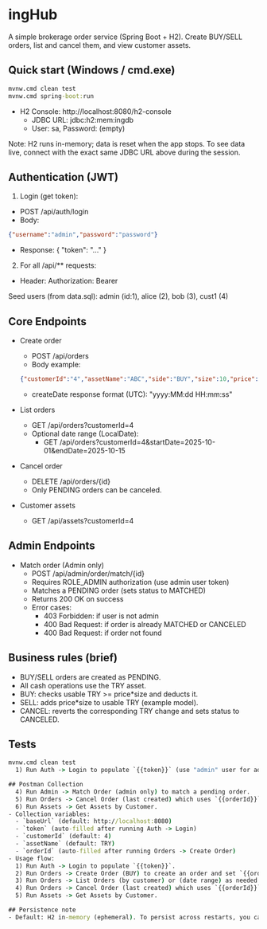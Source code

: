 # ingHub

A simple brokerage order service (Spring Boot + H2). Create BUY/SELL orders, list and cancel them, and view customer assets.

## Quick start (Windows / cmd.exe)

```cmd
mvnw.cmd clean test
mvnw.cmd spring-boot:run
```

- H2 Console: http://localhost:8080/h2-console
  - JDBC URL: jdbc:h2:mem:ingdb
  - User: sa, Password: (empty)

Note: H2 runs in-memory; data is reset when the app stops. To see data live, connect with the exact same JDBC URL above during the session.

## Authentication (JWT)

1) Login (get token):
- POST /api/auth/login
- Body:
```json
{"username":"admin","password":"password"}
```
- Response: { "token": "..." }

2) For all /api/** requests:
- Header: Authorization: Bearer <token>

Seed users (from data.sql): admin (id:1), alice (2), bob (3), cust1 (4)

## Core Endpoints

- Create order
  - POST /api/orders
  - Body example:
  ```json
  {"customerId":"4","assetName":"ABC","side":"BUY","size":10,"price":5}
  ```
  - createDate response format (UTC): "yyyy:MM:dd HH:mm:ss"

- List orders
  - GET /api/orders?customerId=4
  - Optional date range (LocalDate):
    - GET /api/orders?customerId=4&startDate=2025-10-01&endDate=2025-10-15

- Cancel order
  - DELETE /api/orders/{id}
  - Only PENDING orders can be canceled.

- Customer assets
  - GET /api/assets?customerId=4

## Admin Endpoints

- Match order (Admin only)
  - POST /api/admin/order/match/{id}
  - Requires ROLE_ADMIN authorization (use admin user token)
  - Matches a PENDING order (sets status to MATCHED)
  - Returns 200 OK on success
  - Error cases:
    - 403 Forbidden: if user is not admin
    - 400 Bad Request: if order is already MATCHED or CANCELED
    - 400 Bad Request: if order not found

## Business rules (brief)
- BUY/SELL orders are created as PENDING.
- All cash operations use the TRY asset.
- BUY: checks usable TRY >= price*size and deducts it.
- SELL: adds price*size to usable TRY (example model).
- CANCEL: reverts the corresponding TRY change and sets status to CANCELED.

## Tests
```cmd
mvnw.cmd clean test
  1) Run Auth -> Login to populate `{{token}}` (use "admin" user for admin operations).

## Postman Collection
  4) Run Admin -> Match Order (admin only) to match a pending order.
  5) Run Orders -> Cancel Order (last created) which uses `{{orderId}}` (only works on PENDING orders).
  6) Run Assets -> Get Assets by Customer.
- Collection variables:
  - `baseUrl` (default: http://localhost:8080)
  - `token` (auto-filled after running Auth -> Login)
  - `customerId` (default: 4)
  - `assetName` (default: TRY)
  - `orderId` (auto-filled after running Orders -> Create Order)
- Usage flow:
  1) Run Auth -> Login to populate `{{token}}`.
  2) Run Orders -> Create Order (BUY) to create an order and set `{{orderId}}`.
  3) Run Orders -> List Orders (by customer) or (date range) as needed.
  4) Run Orders -> Cancel Order (last created) which uses `{{orderId}}`.
  5) Run Assets -> Get Assets by Customer.

## Persistence note
- Default: H2 in-memory (ephemeral). To persist across restarts, you can switch to file mode, e.g. `jdbc:h2:file:./ingdb;AUTO_SERVER=TRUE`, and prefer `spring.jpa.hibernate.ddl-auto=update`.
